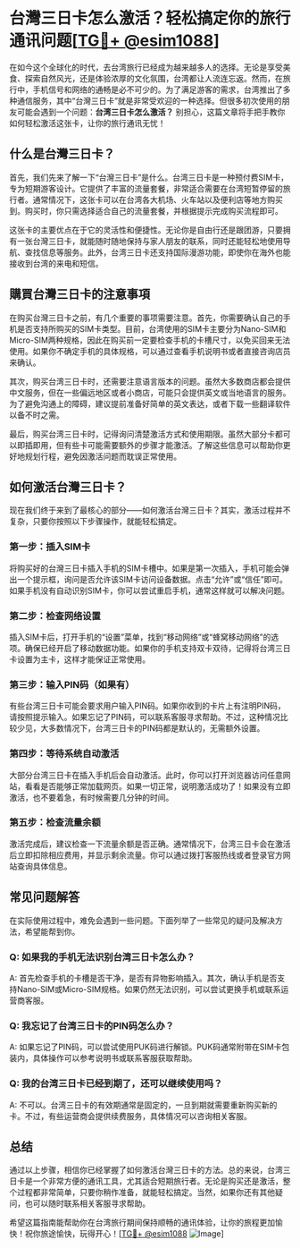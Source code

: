 # 台灣三日卡怎么激活？轻松搞定你的旅行通讯问题[[TG💪+ @esim1088](https://t.me/s/esim1088)]

在如今这个全球化的时代，去台湾旅行已经成为越来越多人的选择。无论是享受美食、探索自然风光，还是体验浓厚的文化氛围，台湾都让人流连忘返。然而，在旅行中，手机信号和网络的通畅是必不可少的。为了满足游客的需求，台湾推出了多种通信服务，其中“台灣三日卡”就是非常受欢迎的一种选择。但很多初次使用的朋友可能会遇到一个问题：**台湾三日卡怎么激活？** 别担心，这篇文章将手把手教你如何轻松激活这张卡，让你的旅行通讯无忧！

## 什么是台灣三日卡？

首先，我们先来了解一下“台灣三日卡”是什么。台湾三日卡是一种预付费SIM卡，专为短期游客设计。它提供了丰富的流量套餐，非常适合需要在台湾短暂停留的旅行者。通常情况下，这张卡可以在台湾各大机场、火车站以及便利店等地方购买到。购买时，你只需选择适合自己的流量套餐，并根据提示完成购买流程即可。

这张卡的主要优点在于它的灵活性和便捷性。无论你是自由行还是跟团游，只要拥有一张台灣三日卡，就能随时随地保持与家人朋友的联系，同时还能轻松地使用导航、查找信息等服务。此外，台湾三日卡还支持国际漫游功能，即使你在海外也能接收到台湾的来电和短信。

## 購買台灣三日卡的注意事項

在购买台灣三日卡之前，有几个重要的事项需要注意。首先，你需要确认自己的手机是否支持所购买的SIM卡类型。目前，台湾使用的SIM卡主要分为Nano-SIM和Micro-SIM两种规格，因此在购买前一定要检查手机的卡槽尺寸，以免买回来无法使用。如果你不确定手机的具体规格，可以通过查看手机说明书或者直接咨询店员来确认。

其次，购买台湾三日卡时，还需要注意语言版本的问题。虽然大多数商店都会提供中文服务，但在一些偏远地区或者小商店，可能只会提供英文或当地语言的服务。为了避免沟通上的障碍，建议提前准备好简单的英文表达，或者下载一些翻译软件以备不时之需。

最后，购买台湾三日卡时，记得询问清楚激活方式和使用期限。虽然大部分卡都可以即插即用，但有些卡可能需要额外的步骤才能激活。了解这些信息可以帮助你更好地规划行程，避免因激活问题而耽误正常使用。

## 如何激活台灣三日卡？

现在我们终于来到了最核心的部分——如何激活台灣三日卡？其实，激活过程并不复杂，只要你按照以下步骤操作，就能轻松搞定。

### 第一步：插入SIM卡

将购买好的台灣三日卡插入手机的SIM卡槽中。如果是第一次插入，手机可能会弹出一个提示框，询问是否允许该SIM卡访问设备数据。点击“允许”或“信任”即可。如果手机没有自动识别SIM卡，你可以尝试重启手机，通常这样就可以解决问题。

### 第二步：检查网络设置

插入SIM卡后，打开手机的“设置”菜单，找到“移动网络”或“蜂窝移动网络”的选项。确保已经开启了移动数据功能。如果你的手机支持双卡双待，记得将台湾三日卡设置为主卡，这样才能保证正常使用。

### 第三步：输入PIN码（如果有）

有些台湾三日卡可能会要求用户输入PIN码。如果你收到的卡片上有注明PIN码，请按照提示输入。如果忘记了PIN码，可以联系客服寻求帮助。不过，这种情况比较少见，大多数情况下，台湾三日卡的PIN码都是默认的，无需额外设置。

### 第四步：等待系统自动激活

大部分台湾三日卡在插入手机后会自动激活。此时，你可以打开浏览器访问任意网站，看看是否能够正常加载网页。如果一切正常，说明激活成功了！如果没有立即激活，也不要着急，有时候需要几分钟的时间。

### 第五步：检查流量余额

激活完成后，建议检查一下流量余额是否正确。通常情况下，台湾三日卡会在激活后立即扣除相应费用，并显示剩余流量。你可以通过拨打客服热线或者登录官方网站查询具体信息。

## 常见问题解答

在实际使用过程中，难免会遇到一些问题。下面列举了一些常见的疑问及解决方法，希望能帮到你。

### Q: 如果我的手机无法识别台湾三日卡怎么办？
A: 首先检查手机的卡槽是否干净，是否有异物影响插入。其次，确认手机是否支持Nano-SIM或Micro-SIM规格。如果仍然无法识别，可以尝试更换手机或联系运营商客服。

### Q: 我忘记了台湾三日卡的PIN码怎么办？
A: 如果忘记了PIN码，可以尝试使用PUK码进行解锁。PUK码通常附带在SIM卡包装内，具体操作可以参考说明书或联系客服获取帮助。

### Q: 我的台湾三日卡已经到期了，还可以继续使用吗？
A: 不可以。台湾三日卡的有效期通常是固定的，一旦到期就需要重新购买新的卡。不过，有些运营商会提供续费服务，具体情况可以咨询相关客服。

## 总结

通过以上步骤，相信你已经掌握了如何激活台灣三日卡的方法。总的来说，台湾三日卡是一个非常方便的通讯工具，尤其适合短期旅行者。无论是购买还是激活，整个过程都非常简单，只要你稍作准备，就能轻松搞定。当然，如果你还有其他疑问，也可以随时联系相关客服寻求帮助。

希望这篇指南能帮助你在台湾旅行期间保持顺畅的通讯体验，让你的旅程更加愉快！祝你旅途愉快，玩得开心！[[TG💪+ @esim1088](https://t.me/s/esim1088) ![Image](https://i.postimg.cc/4NQfJmqS/Snipaste-2025-05-13-00-14-12.png)]